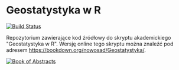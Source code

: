 # Geostatystyka w R

[![Build Status](https://travis-ci.org/nowosad/geostat_book.svg?branch=master)](https://travis-ci.org/nowosad/geostat_book)

Repozytorium zawierające kod źródłowy do skryptu akademickiego "Geostatystyka w R".
Wersję online tego skryptu można znaleźć pod adresem https://bookdown.org/nowosad/Geostatystyka/.

<a href="https://bookdown.org/nowosad/Geostatystyka/" rel="">![Book of Abstracts](https://bookdown.org/nowosad/Geostatystyka/Rfigs/book_cover.png)</a>